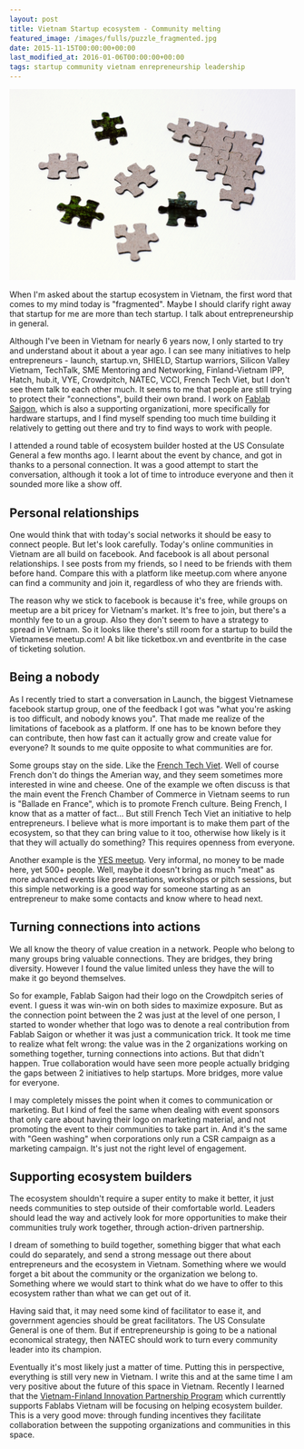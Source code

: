 ```yaml
---
layout: post
title: Vietnam Startup ecosystem - Community melting 
featured_image: /images/fulls/puzzle_fragmented.jpg
date: 2015-11-15T00:00:00+00:00
last_modified_at: 2016-01-06T00:00:00+00:00
tags: startup community vietnam enrepreneurship leadership
---
```

<img src="/images/fulls/puzzle_fragmented.jpg" class="fit image" title='Photo credit: Horia Varlan 2008'>

When I'm asked about the startup ecosystem in Vietnam, the first word that comes to my mind today is "fragmented". Maybe I should clarify right away that startup for me are more than tech startup. I talk about entrepreneurship in general.

Although I've been in Vietnam for nearly 6 years now, I only started to try and understand about it about a year ago. I can see many initiatives to help entrepreneurs - launch, startup.vn, SHIELD, Startup warriors, Silicon Valley Vietnam, TechTalk, SME Mentoring and Networking, Finland-Vietnam IPP, Hatch, hub.it, VYE, Crowdpitch, NATEC, VCCI, French Tech Viet, but I don't see them talk to each other much. It seems to me that people are still trying to protect their "connections", build their own brand. I work on [Fablab Saigon](http://www.fablabsaigon.org), which is also a supporting organizationi, more specifically for hardware startups, and I find myself spending too much time building it relatively to getting out there and try to find ways to work with people.    

I attended a round table of ecosystem builder hosted at the US Consulate General a few months ago. I learnt about the event by chance, and got in thanks to a personal connection. It was a good attempt to start the conversation, although it took a lot of time to introduce everyone and then it sounded more like a show off.

<h2>Personal relationships</h2>

One would think that with today's social networks it should be easy to connect people. But let's look carefully. Today's online communities in Vietnam are all build on facebook. And facebook is all about personal relationships. I see posts from my friends, so I need to be friends with them before hand. Compare this with a platform like meetup.com where anyone can find a community and join it, regardless of who they are friends with.

The reason why we stick to facebook is because it's free, while groups on meetup are a bit pricey for Vietnam's market. It's free to join, but there's a monthly fee to un a group. Also they don't seem to have a strategy to spread in Vietnam. So it looks like there's still room for a startup to build the Vietnamese meetup.com! A bit like ticketbox.vn and eventbrite in the case of ticketing solution.

<h2>Being a nobody</h2>

As I recently tried to start a conversation in Launch, the biggest Vietnamese facebook startup group, one of the feedback I got was "what you're asking is too difficult, and nobody knows you". That made me realize of the limitations of facebook as a platform. If one has to be known before they can contribute, then how fast can it actually grow and create value for everyone? It sounds to me quite opposite to what communities are for. 

Some groups stay on the side. Like the [French Tech Viet](http://frenchtechviet.com). Well of course French don't do things the Amerian way, and they seem sometimes more interested in wine and cheese. One of the example we often discuss is that the main event the French Chamber of Commerce in Vietnam seems to run is "Ballade en France", which is to promote French culture. Being French, I know that as a matter of fact... But still French Tech Viet an initiative to help entrepreneurs. I believe what is more important is to make them part of the ecosystem, so that they can bring value to it too, otherwise how likely is it that they will actually do something? This requires openness from everyone.

Another example is the [YES meetup](https://www.facebook.com/YESaigonEvent/). Very informal, no money to be made here, yet 500+ people. Well, maybe it doesn't bring as much "meat" as more advanced events like presentations, workshops or pitch sessions, but this simple networking is a good way for someone starting as an entrepreneur to make some contacts and know where to head next. 

<h2>Turning connections into actions</h2>

We all know the theory of value creation in a network. People who belong to many groups bring valuable connections. They are bridges, they bring diversity. However I found the value limited unless they have the will to make it go beyond themselves.

So for example, Fablab Saigon had their logo on the Crowdpitch series of event. I guess it was win-win on both sides to maximize exposure. But as the connection point between the 2 was just at the level of one person, I started to wonder whether that logo was to denote a real contribution from Fablab Saigon or whether it was just a communication trick. It took me time to realize what felt wrong: the value was in the 2 organizations working on something together, turning connections into actions. But that didn't happen. True collaboration would have seen more people actually bridging the gaps between 2 initiatives to help startups. More bridges, more value for everyone.

I may completely misses the point when it comes to communication or marketing. But I kind of feel the same when dealing with event sponsors that only care about having their logo on marketing material, and not promoting the event to their communities to take part in. And it's the same with "Geen washing" when corporations only run a CSR campaign as a marketing campaign. It's just not the right level of engagement.

<h2>Supporting ecosystem builders</h2>

The ecosystem shouldn't require a super entity to make it better, it just needs communities to step outside of their comfortable world. Leaders should lead the way and actively look for more opportunities to make their communities truly work together, through action-driven partnership.

I dream of something to build together, something bigger that what each could do separately, and send a strong message out there about entrepreneurs and the ecosystem in Vietnam. Something where we would forget a bit about the community or the organization we belong to. Something where we would start to think what do we have to offer to this ecosystem rather than what we can get out of it.

Having said that, it may need some kind of facilitator to ease it, and government agencies should be great facilitators. The US Consulate General is one of them. But if entrepreneurship is going to be a national economical strategy, then NATEC should work to turn every community leader into its champion.

Eventually it's most likely just a matter of time. Putting this in perspective, everything is still very new in Vietnam. I write this and at the same time I am very positive about the future of this space in Vietnam. Recently I learned that the [Vietnam-Finland Innovation Partnership Program](http://ipp.vn/en/) which currenttly supports Fablabs Vietnam will be focusing on helping ecosystem builder. This is a very good move: through funding incentives they facilitate collaboration between the suppoting organizations and communities in this space. 
